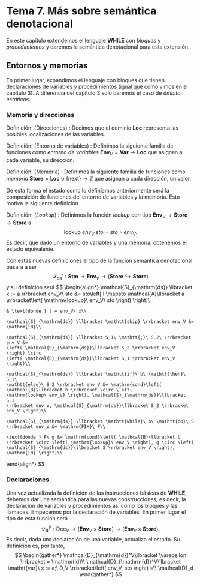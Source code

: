 # Tema 7. Más sobre semántica denotacional
En este capítulo extendemos el lenguaje **WHILE** con *bloques* y
*procedimientos* y daremos la semántica denotacional para esta extensión.

## Entornos y memorias
En primer lugar, expandimos el lenguaje con bloques que tienen declaraciones de
variables y procedimientos (igual que como vimos en el capítulo 3). A diferencia
del capítulo 3 solo daremos el caso de *ámbito estáticos*.

### Memoria y direcciones
Definición: (Direcciones)
: Decimos que el dominio $\mathbf{Loc}$ representa las posibles localizaciones
de las variables.

Definición: (Entorno de variables)
: Definimos la siguiente familia de funciones como *entorno de variables*
$\mathbf{Env}_V = \mathbf{Var} \rightarrow \mathbf{Loc}$ que asignan a cada
variable, su dirección.

Definición: (Memoria)
: Definimos la siguiente familia de funciones como *memoria* $\mathbf{Store} =
\mathbf{Loc} \cup \left\{ \mathrm{next} \right\} \rightarrow \mathbb{Z}$ que
asignan a cada dirección, un valor.

De esta forma el estado como lo definíamos anteriormente será la composición de
funciones del entorno de variables y la memoria. Esto motiva la siguiente
definición.

Definición: (*Lookup*)
: Definimos la función *lookup* con tipo $\mathbf{Env}_V \rightarrow
\mathbf{Store} \rightarrow \mathbf{Store}$ a
$$
\mathrm{lookup}\ env_V\ sto = sto \circ env_V.
$$
Es decir, que dado un entorno de variables y una memoria, obtenemos el estado
equivalente.

Con estas nuevas definiciones el tipo de la función semántica denotacional
pasará a ser
$$
\mathcal{S}_{\mathrm{ds}}' : \mathbf{Stm} \rightarrow \mathbf{Env}_V \rightarrow
\left( \mathbf{Store} \hookrightarrow \mathbf{Store} \right)
$$
y su definición será
$$
\begin{align*}
    \mathcal{S}_{\mathrm{ds}} \llbracket x := a \rrbracket env_V\ sto &=
    sto\left[ l \mapsto \mathcal{A}\llbracket a \rrbracket\left(
    \mathrm{lookup}\ env_V\ sto \right) \right]\\

    & \text{donde } l = env_V\ x\\

    \mathcal{S}_{\mathrm{ds}} \llbracket \mathtt{skip} \rrbracket env_V &=
    \mathrm{id}\\

    \mathcal{S}_{\mathrm{ds}} \llbracket S_1\ \mathtt{;}\ S_2\ \rrbracket env_V &=
    \left( \mathcal{S}_{\mathrm{ds}}\llbracket S_2 \rrbracket env_V \right) \circ
    \left( \mathcal{S}_{\mathrm{ds}}\llbracket S_1 \rrbracket env_V \right)\\

    \mathcal{S}_{\mathrm{ds}} \llbracket \mathtt{if}\ b\ \mathtt{then}\ S_1\
    \mathtt{else}\ S_2 \rrbracket env_V &= \mathrm{cond}\left( \mathcal{B}\llbracket b \rrbracket \circ \left(
    \mathrm{lookup\ env_V} \right), \mathcal{S}_{\mathrm{ds}}\llbracket S_1
    \rrbracket env_V, \mathcal{S}_{\mathrm{ds}}\llbracket S_2 \rrbracket env_V \right)\\

    \mathcal{S}_{\mathrm{ds}} \llbracket \mathtt{while}\ b\ \mathtt{do}\ S \rrbracket env_V &= \mathrm{FIX}\ F\\

    \text{donde } F\ g &= \mathrm{cond}\left( \mathcal{B}\llbracket b
    \rrbracket \circ \left( \mathrm{lookup}\ env_V \right), g \circ \left( \mathcal{S}_{\mathrm{ds}}\llbracket S \rrbracket env_V \right),
    \mathrm{id} \right)\\
\end{align*}
$$

### Declaraciones
Una vez actualizada la definición de las instrucciones básicas de **WHILE**,
debemos dar una semántica para las nuevas construcciones, es decir, la
declaración de variables y procedimientos así como los bloques y las llamadas.
Empecemos por la declaración de variables. En primer lugar el tipo de esta
función será
$$
\mathcal{D}_{\mathrm{d}}^V: \mathrm{Dec}_V \rightarrow \left( \mathbf{Env}_V
\times \mathbf{Store} \right) \rightarrow \left( \mathbf{Env}_V
\times \mathbf{Store} \right).
$$
Es decir, dada una declaración de una variable, actualiza el estado. Su
definición es, por tanto,
$$
\begin{gather*}
\mathcal{D}_{\mathrm{d}}^V\llbracket \varepsilon \rrbracket = \mathrm{id}\\
\mathcal{D}_{\mathrm{d}}^V\llbracket \mathtt{var}\ x := a;\ D_V \rrbracket\left(
env_V, sto \right) =\\
    \mathcal{D}_d
\end{gather*}
$$
